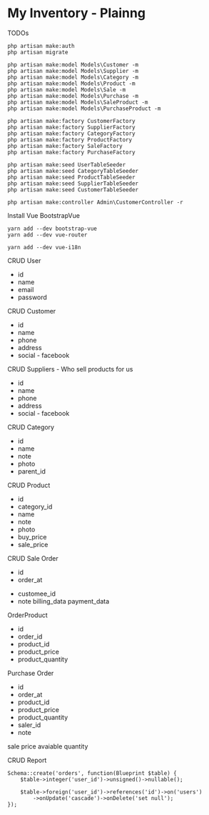 # My Inventory - Plainng

TODOs

```
php artisan make:auth
php artisan migrate

php artisan make:model Models\Customer -m
php artisan make:model Models\Supplier -m
php artisan make:model Models\Category -m
php artisan make:model Models\Product -m
php artisan make:model Models\Sale -m
php artisan make:model Models\Purchase -m
php artisan make:model Models\SaleProduct -m
php artisan make:model Models\PurchaseProduct -m

php artisan make:factory CustomerFactory
php artisan make:factory SupplierFactory
php artisan make:factory CategoryFactory
php artisan make:factory ProductFactory
php artisan make:factory SaleFactory
php artisan make:factory PurchaseFactory

php artisan make:seed UserTableSeeder
php artisan make:seed CategoryTableSeeder
php artisan make:seed ProductTableSeeder
php artisan make:seed SupplierTableSeeder
php artisan make:seed CustomerTableSeeder

php artisan make:controller Admin\CustomerController -r

```

Install Vue BootstrapVue
```
yarn add --dev bootstrap-vue
yarn add --dev vue-router

yarn add --dev vue-i18n
```

CRUD User 
- id 
- name
- email
- password

CRUD Customer
- id
- name
- phone
- address
- social - facebook

CRUD Suppliers - Who sell products for us
- id
- name
- phone
- address
- social - facebook

CRUD Category
- id
- name
- note
- photo
- parent_id

CRUD Product
- id
- category_id
- name
- note
- photo
- buy_price
- sale_price

CRUD Sale Order
- id
- order_at
<!-- - product_id -->
<!-- - product_price -->
<!-- - product_quantity -->
- customee_id
- note
billing_data
payment_data

OrderProduct
- id 
- order_id
- product_id
- product_price
- product_quantity

Purchase Order
- id
- order_at
- product_id
- product_price
- product_quantity
- saler_id
- note

sale price
avaiable quantity

CRUD Report



```
Schema::create('orders', function(Blueprint $table) {
    $table->integer('user_id')->unsigned()->nullable();

    $table->foreign('user_id')->references('id')->on('users')
        ->onUpdate('cascade')->onDelete('set null');
});
```



